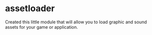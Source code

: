 # assetloader
Created this little module that will allow you to load graphic and sound assets for your game or application.
